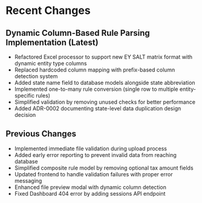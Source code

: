 # Recent Changes

## Dynamic Column-Based Rule Parsing Implementation (Latest)
- Refactored Excel processor to support new EY SALT matrix format with dynamic entity type columns
- Replaced hardcoded column mapping with prefix-based column detection system
- Added state name field to database models alongside state abbreviation
- Implemented one-to-many rule conversion (single row to multiple entity-specific rules)
- Simplified validation by removing unused checks for better performance
- Added ADR-0002 documenting state-level data duplication design decision

## Previous Changes
- Implemented immediate file validation during upload process
- Added early error reporting to prevent invalid data from reaching database
- Simplified composite rule model by removing optional tax amount fields
- Updated frontend to handle validation failures with proper error messaging
- Enhanced file preview modal with dynamic column detection
- Fixed Dashboard 404 error by adding sessions API endpoint